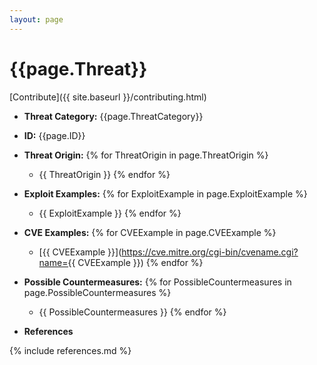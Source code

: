 ```yaml
---
layout: page
---
```

# {{page.Threat}}
[Contribute]({{ site.baseurl }}/contributing.html)

- __Threat Category:__ {{page.ThreatCategory}}
- __ID:__ {{page.ID}}
- __Threat Origin:__
{% for ThreatOrigin in page.ThreatOrigin %}
    - {{ ThreatOrigin }}
{% endfor %}
- __Exploit Examples:__
{% for ExploitExample in page.ExploitExample %}
    - {{ ExploitExample }}
{% endfor %}
- __CVE Examples:__
{% for CVEExample in page.CVEExample %}
    - 	[{{ CVEExample }}](https://cve.mitre.org/cgi-bin/cvename.cgi?name={{ CVEExample }})
{% endfor %}
- __Possible Countermeasures:__
{% for PossibleCountermeasures in page.PossibleCountermeasures %}
    - {{ PossibleCountermeasures }}
{% endfor %}

- __References__

{% include references.md %}
